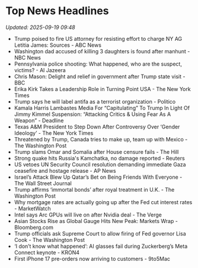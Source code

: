 # Top News Headlines

_Updated: 2025-09-19 09:48_

- Trump poised to fire US attorney for resisting effort to charge NY AG Letitia James: Sources - ABC News
- Washington dad accused of killing 3 daughters is found after manhunt - NBC News
- Pennsylvania police shooting: What happened, who are the suspect, victims? - Al Jazeera
- Chris Mason: Delight and relief in government after Trump state visit - BBC
- Erika Kirk Takes a Leadership Role in Turning Point USA - The New York Times
- Trump says he will label antifa as a terrorist organization - Politico
- Kamala Harris Lambastes Media For “Capitulating” To Trump In Light Of Jimmy Kimmel Suspension: “Attacking Critics & Using Fear As A Weapon” - Deadline
- Texas A&M President to Step Down After Controversy Over ‘Gender Ideology’ - The New York Times
- Threatened by Trump, Canada tries to make up, team up with Mexico - The Washington Post
- Trump slams Omar and Somalia after House censure fails - The Hill
- Strong quake hits Russia's Kamchatka, no damage reported - Reuters
- US vetoes UN Security Council resolution demanding immediate Gaza ceasefire and hostage release - AP News
- Israel’s Attack Blew Up Qatar’s Bet on Being Friends With Everyone - The Wall Street Journal
- Trump affirms ‘immortal bonds’ after royal treatment in U.K. - The Washington Post
- Why mortgage rates are actually going up after the Fed cut interest rates - MarketWatch
- Intel says Arc GPUs will live on after Nvidia deal - The Verge
- Asian Stocks Rise as Global Gauge Hits New Peak: Markets Wrap - Bloomberg.com
- Trump officials ask Supreme Court to allow firing of Fed governor Lisa Cook - The Washington Post
- ‘I don’t know what happened’: AI glasses fail during Zuckerberg’s Meta Connect keynote - KRON4
- First iPhone 17 pre-orders now arriving to customers - 9to5Mac